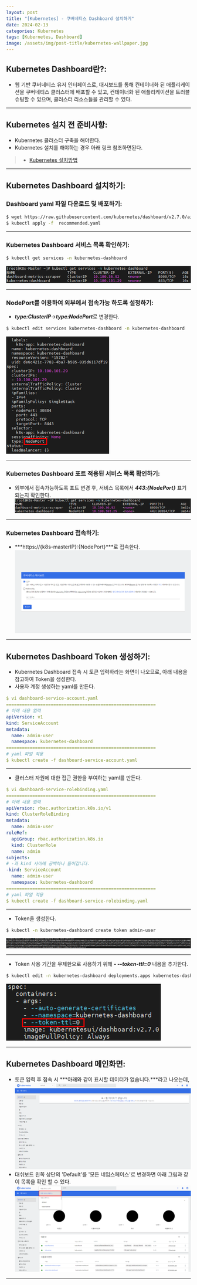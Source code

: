 ```yaml
---
layout: post
title: "[Kubernetes] - 쿠버네티스 Dashboard 설치하기"
date: 2024-02-13
categories: Kubernetes
tags: [Kubernetes, Dashboard]
image: /assets/img/post-title/kubernetes-wallpaper.jpg
---
```


## Kubernetes Dashboard란?:
- 웹 기반 쿠버네티스 유저 인터페이스로, 대시보드를 통해 컨테이너화 된 애플리케이션을 쿠버네티스 클러스터에 배포할 수 있고, 컨테이너화 된 애플리케이션을 트러블슈팅할 수 있으며, 클러스터 리소스들을 관리할 수 있다.

* * *

## Kubernetes 설치 전 준비사항:
- Kubernetes 클러스터 구축을 해야한다.
- Kubernetes 설치를 해야하는 경우 아래 링크 참조하면된다.
> * [Kubernetes 설치방법](https://hwangyoonjae.github.io/kubernetes/Kubernetes-%EC%BF%A0%EB%B2%84%EB%84%A4%ED%8B%B0%EC%8A%A4-%EC%84%A4%EC%B9%98%ED%95%98%EA%B8%B0(%EB%8F%84%EC%BB%A4-X)/ "Kubernetes 설치방법")

* * *

## Kubernetes Dashboard 설치하기:
### Dashboard yaml 파일 다운로드 및 배포하기:
```bash
$ wget https://raw.githubusercontent.com/kubernetes/dashboard/v2.7.0/aio/deploy/recommended.yaml
$ kubectl apply -f  recommended.yaml
```

* * *

### Kubernetes Dashboard 서비스 목록 확인하기:
```bash
$ kubectl get services -n kubernetes-dashboard
```
[![Kubernetes dashboard 서비스 목록](/assets/img/post/kubernetes/Kubernetes%20dashboard%20서비스%20목록.png)](/assets/img/post/kubernetes/Kubernetes%20dashboard%20서비스%20목록.png)

* * *

### NodePort를 이용하여 외부에서 접속가능 하도록 설정하기:
- ***type:ClusterIP***->***type:NodePort***로 변경한다.
```bash
$ kubectl edit services kubernetes-dashboard -n kubernetes-dashboard
```
[![Kubernetes dashboard type 변경](/assets/img/post/kubernetes/Kubernetes%20dashboard%20type%20변경.png)](/assets/img/post/kubernetes/Kubernetes%20dashboard%20type%20변경.png)

* * *

### Kubernetes Dashboard 포트 적용된 서비스 목록 확인하기:
- 외부에서 접속가능하도록 포트 변경 후, 서비스 목록에서 ***443:{NodePort}*** 표기되는지 확인한다.
[![Kubernetes dashboard 서비스 포트 지정 후 목록](/assets/img/post/kubernetes/Kubernetes%20dashboard%20서비스%20포트%20지정%20후%20목록.png)](/assets/img/post/kubernetes/Kubernetes%20dashboard%20서비스%20포트%20지정%20후%20목록.png)

* * *

### Kubernetes Dashboard 접속하기:
- ***https://{k8s-masterIP}:{NodePort}***로 접속한다.
[![Kubernetes Dashboard 토큰 인증 화면](/assets/img/post/kubernetes/Kubernetes%20Dashboard%20토큰%20인증%20화면.png)](/assets/img/post/kubernetes/Kubernetes%20Dashboard%20토큰%20인증%20화면.png)

* * *

## Kubernetes Dashboard Token 생성하기:
- Kubernetes Dashboard 접속 시 토큰 입력하라는 화면이 나오므로, 아래 내용을 참고하여 Token을 생성한다.
- 사용자 계정 생성하는 yaml를 만든다.
```yaml
$ vi dashboard-service-account.yaml
=========================================================
# 아래 내용 입력
apiVersion: v1
kind: ServiceAccount
metadata:
  name: admin-user
  namespace: kubernetes-dashboard
=========================================================
# yaml 파일 적용
$ kubectl create -f dashboard-service-account.yaml
```

* * *

- 클러스터 자원에 대한 접근 권한을 부여하는 yaml를 만든다.
```yaml
$ vi dashboard-service-rolebinding.yaml
=========================================================
# 아래 내용 입력
apiVersion: rbac.authorization.k8s.io/v1
kind: ClusterRoleBinding
metadata:
  name: admin-user
roleRef:
  apiGroup: rbac.authorization.k8s.io
  kind: ClusterRole
  name: admin
subjects:
# -과 kind 사이에 공백하나 들어갑니다.
-kind: ServiceAccount
  name: admin-user
  namespace: kubernetes-dashboard
=========================================================
# yaml 파일 적용
$ kubectl create -f dashboard-service-rolebinding.yaml
```

* * *

- Token을 생성한다.
```bash
$ kubectl -n kubernetes-dashboard create token admin-user
```
[![Kubernetes Dashboard 토큰 생성](/assets/img/post/kubernetes/Kubernetes%20Dashboard%20토큰%20생성.png)](/assets/img/post/kubernetes/Kubernetes%20Dashboard%20토큰%20생성.png)

* * *

- Token 사용 기간을 무제한으로 사용하기 위해 ***- --token-ttl=0*** 내용을 추가한다.
```bash
$ kubectl edit -n kubernetes-dashboard deployments.apps kubernetes-dashboard
```
[![Kubernetes Dashboard 토큰 사용기간 무제한](/assets/img/post/kubernetes/Kubernetes%20Dashboard%20토큰%20사용기간%20무제한.png)](/assets/img/post/kubernetes/Kubernetes%20Dashboard%20토큰%20사용기간%20무제한.png)

* * *

## Kubernetes Dashboard 메인화면:
- 토큰 입력 후 접속 시 ***아래와 같이 표시할 데이터가 없습니다.***라고 나오는데,
[![Kubernetes Dashboard 초기화면](/assets/img/post/kubernetes/Kubernetes%20Dashboard%20초기화면.png)](/assets/img/post/kubernetes/Kubernetes%20Dashboard%20초기화면.png)
- 대쉬보드 왼쪽 상단의 'Default'를 '모든 네임스페이스'로 변경하면 아래 그림과 같이 목록을 확인 할 수 있다.
[![Kubernetes Dashboard 모든네임스페이스 클릭 후 화면](/assets/img/post/kubernetes/Kubernetes%20Dashboard%20모든네임스페이스%20클릭%20후%20화면.png)](/assets/img/post/kubernetes/Kubernetes%20Dashboard%20모든네임스페이스%20클릭%20후%20화면.png)

* * *